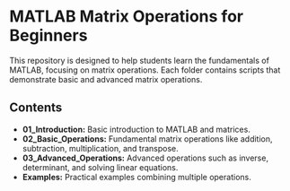 # MATLAB Matrix Operations for Beginners

This repository is designed to help students learn the fundamentals of MATLAB, focusing on matrix operations. Each folder contains scripts that demonstrate basic and advanced matrix operations.

## Contents
- **01_Introduction:** Basic introduction to MATLAB and matrices.
- **02_Basic_Operations:** Fundamental matrix operations like addition, subtraction, multiplication, and transpose.
- **03_Advanced_Operations:** Advanced operations such as inverse, determinant, and solving linear equations.
- **Examples:** Practical examples combining multiple operations.

